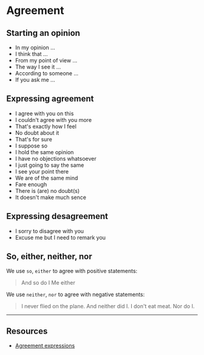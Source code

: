 # Agreement

## Starting an opinion
- In my opinion ...
- I think that ...
- From my point of view ...
- The way I see it ...
- According to someone ...
- If you ask me ...

## Expressing agreement
- I agree with you on this
- I couldn't agree with you more
- That's exactly how I feel
- No doubt about it
- That's for sure
- I suppose so
- I hold the same opinion
- I have no objections whatsoever
- I just going to say the same
- I see your point there
- We are of the same mind
- Fare enough
- There is (are) no doubt(s)
- It doesn't make much sence

## Expressing desagreement
- I sorry to disagree with you
- Excuse me but I need to remark you


## So, either, neither, nor

We use `so`, `either` to agree with positive statements:
> And so do I
> Me either

We use `neither`, `nor` to agree with negative statements:
> I never flied on the plane.
  And neither did I.
> I don't eat meat.
  Nor do I.


---
## Resources
- [Agreement expressions](https://www.englishclub.com/speaking/agreeing-disagreeing-expressions.htm)
